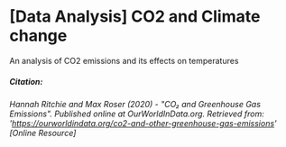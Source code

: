 # [Data Analysis] CO2 and Climate change
An analysis of CO2 emissions and its effects on temperatures



##### **Citation:**
###### *Hannah Ritchie and Max Roser (2020) - "CO₂ and Greenhouse Gas Emissions". Published online at OurWorldInData.org. Retrieved from: 'https://ourworldindata.org/co2-and-other-greenhouse-gas-emissions' [Online Resource]*
